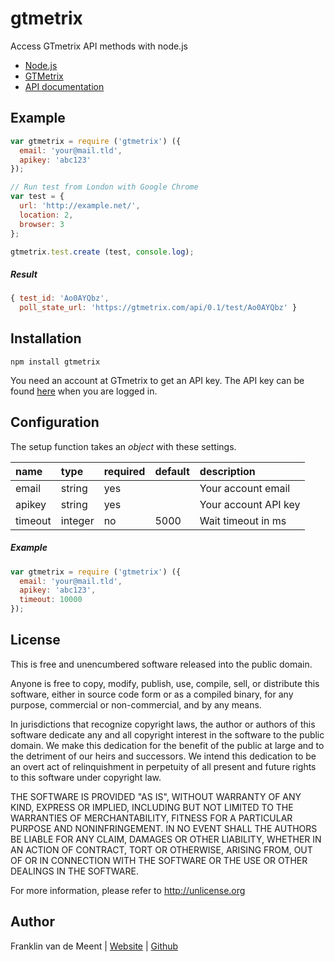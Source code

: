 gtmetrix
========

Access GTmetrix API methods with node.js

* [Node.js](https://nodejs.org)
* [GTMetrix](https://gtmetrix.com)
* [API documentation](https://gtmetrix.com/api/)


Example
-------

```js
var gtmetrix = require ('gtmetrix') ({
  email: 'your@mail.tld',
  apikey: 'abc123'
});

// Run test from London with Google Chrome
var test = {
  url: 'http://example.net/',
  location: 2,
  browser: 3
};

gtmetrix.test.create (test, console.log);
```

##### Result

```js
{ test_id: 'Ao0AYQbz',
  poll_state_url: 'https://gtmetrix.com/api/0.1/test/Ao0AYQbz' }
```


Installation
------------

`npm install gtmetrix`

You need an account at GTmetrix to get an API key.
The API key can be found [here](https://gtmetrix.com/api/#api-details) when you are logged in.


Configuration
-------------

The setup function takes an _object_ with these settings.

name    | type    | required | default | description
:-------|:--------|:---------|:--------|:--------------------
email   | string  | yes      |         | Your account email
apikey  | string  | yes      |         | Your account API key
timeout | integer | no       | 5000    | Wait timeout in ms


##### Example

```js
var gtmetrix = require ('gtmetrix') ({
  email: 'your@mail.tld',
  apikey: 'abc123',
  timeout: 10000
});
```


License
-------

This is free and unencumbered software released into the public domain.

Anyone is free to copy, modify, publish, use, compile, sell, or
distribute this software, either in source code form or as a compiled
binary, for any purpose, commercial or non-commercial, and by any
means.

In jurisdictions that recognize copyright laws, the author or authors
of this software dedicate any and all copyright interest in the
software to the public domain. We make this dedication for the benefit
of the public at large and to the detriment of our heirs and
successors. We intend this dedication to be an overt act of
relinquishment in perpetuity of all present and future rights to this
software under copyright law.

THE SOFTWARE IS PROVIDED "AS IS", WITHOUT WARRANTY OF ANY KIND,
EXPRESS OR IMPLIED, INCLUDING BUT NOT LIMITED TO THE WARRANTIES OF
MERCHANTABILITY, FITNESS FOR A PARTICULAR PURPOSE AND NONINFRINGEMENT.
IN NO EVENT SHALL THE AUTHORS BE LIABLE FOR ANY CLAIM, DAMAGES OR
OTHER LIABILITY, WHETHER IN AN ACTION OF CONTRACT, TORT OR OTHERWISE,
ARISING FROM, OUT OF OR IN CONNECTION WITH THE SOFTWARE OR THE USE OR
OTHER DEALINGS IN THE SOFTWARE.

For more information, please refer to <http://unlicense.org>


Author
------

Franklin van de Meent
| [Website](https://frankl.in)
| [Github](https://github.com/fvdm)
